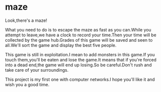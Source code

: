 # maze
Look,there's a maze!

What you need to do is to escape the maze as fast as you can.While you attempt to leave,we have a clock to record your time.Then your time will be collected by the game hub.Grades of this game will be saved and seen to all.We'll sort the game and display the best five people.

This game is still in exploitation.I mean to add monsters in this game.If you touch them,you'll be eaten and lose the game.It means that if you're forced into a dead end,the game will end up losing.So be careful.Don't rush and take care of your surroundings.

This project is my first one with computer networks.I hope you'll like it and wish you a good time.
